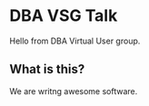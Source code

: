 # DBA VSG Talk

Hello from DBA Virtual User group.

## What is this?

We are writng awesome software.
